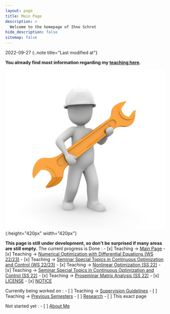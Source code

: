 ```yaml
---
layout: page
title: Main Page
description: >
  Welcome to the homepage of Ihno Schrot
hide_description: false
sitemap: false
---
```


2022-09-27
{:.note title="Last modified at"}

**You already find most information regarding my [teaching here][teaching].**

![Full-width image](/assets/img/construction.jpg){:height="420px" width="420px"}


**This page is still under development, so don't be surprised if many areas are still empty.** 
The current progress is
Done
:   - [x] Teaching -> [Main Page][teaching]
    - [x] Teaching -> [Numerical Optimization with Differential Equations (WS 22/23)][node]
    - [x] Teaching -> [Seminar Special Topics in Continuous Optimization and Control (WS 22/23)][seminar22_23] 
    - [x] Teaching -> [Nonlinear Optimization (SS 22)][nlo]
    - [x] Teaching -> [Seminar Special Topics in Continuous Optimization and Control (SS 22)][seminar] 
    - [x] Teaching -> [Proseminar Matrix Analysis (SS 22)][proseminar]
    - [x] [LICENSE][license]
    - [x] [NOTICE][notice]
  
Currently being worked on
:   - [ ] Teaching -> [Supervision Guidelines][guide]
    - [ ] Teaching -> [Previous Semesters][previous]
    - [ ] [Research]
    - [ ] This exact page
  
Not started yet
:   - [ ] [About Me][about]

[teaching]: /teaching/README.md
[node]: /teaching/ws22_23/node.md
[seminar22_23]: /teaching/ws22_23/seminar.md
[seminar]: /teaching/ss22/seminar.md
[proseminar]: /teaching/ss22/proseminar.md
[nlo]: /teaching/ss22/nlo.md
[guide]: /teaching/supervision_guidelines.md
[previous]: /teaching/previous_semesters.md
[license]: LICENSE.md
[notice]: NOTICE.md
[research]: /research/README.md
[about]: about.md


